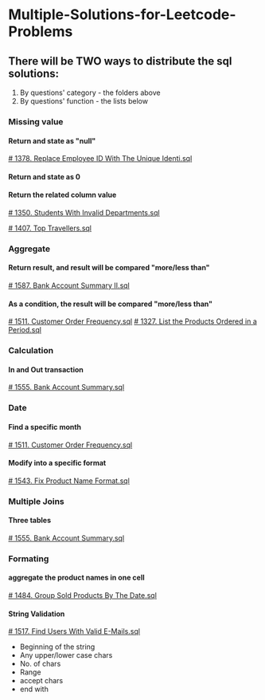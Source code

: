 # Multiple-Solutions-for-Leetcode-Problems

## There will be TWO ways to distribute the sql solutions:
1. By questions' category - the folders above 
2. By questions' function - the lists below

### Missing value 
#### Return and state as "null"
[# 1378. Replace Employee ID With The Unique Identi.sql]()

#### Return and state as 0


#### Return the related column value 
[# 1350. Students With Invalid Departments.sql]()



[# 1407. Top Travellers.sql](https://github.com/Qian-Yu-2020/Multiple-Solutions-for-Leetcode-Problems/blob/master/Customers%20or%20Users/%23%201407.%20Top%20Travellers.sql)



### Aggregate 
#### Return result, and result will be compared "more/less than"
[# 1587. Bank Account Summary II.sql]()


#### As a condition, the result will be compared "more/less than"
[# 1511. Customer Order Frequency.sql]() [# 1327. List the Products Ordered in a Period.sql]()



### Calculation
#### In and Out transaction
[# 1555. Bank Account Summary.sql]()

### Date 
#### Find a specific month
[# 1511. Customer Order Frequency.sql]()

#### Modify into a specific format
[# 1543. Fix Product Name Format.sql]()


### Multiple Joins
#### Three tables 
[# 1555. Bank Account Summary.sql]()

### Formating
#### aggregate the product names in one cell
[# 1484. Group Sold Products By The Date.sql]()

#### String Validation 
[# 1517. Find Users With Valid E-Mails.sql]()
- Beginning of the string
- Any upper/lower case chars
- No. of chars
- Range
- accept chars
- end with 

